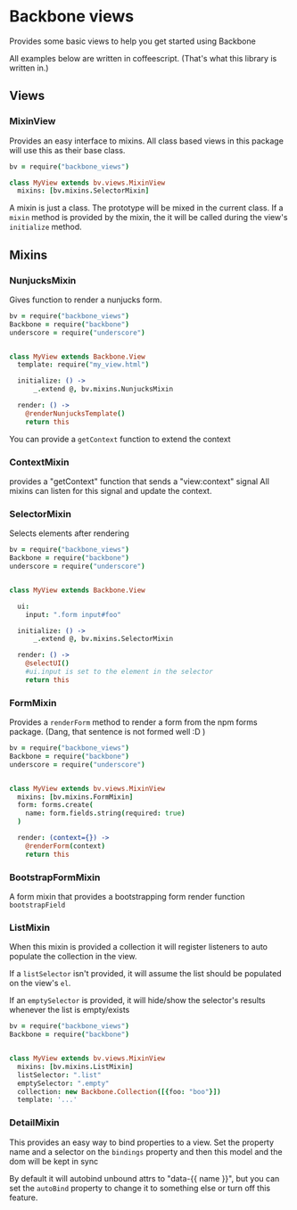 # Backbone views

Provides some basic views to help you get started using Backbone

All examples below are written in coffeescript.
(That's what this library is written in.)

## Views


### MixinView

Provides an easy interface to mixins. All class based views in this package
will use this as their base class.

```coffeescript
bv = require("backbone_views")

class MyView extends bv.views.MixinView
  mixins: [bv.mixins.SelectorMixin]
```

A mixin is just a class. The prototype will be mixed in the current class.
If a `mixin` method is provided by the mixin, the it will be called during
the view's `initialize` method.


## Mixins


### NunjucksMixin

Gives function to render a nunjucks form.

```coffeescript
bv = require("backbone_views")
Backbone = require("backbone")
underscore = require("underscore")


class MyView extends Backbone.View
  template: require("my_view.html")

  initialize: () ->
      _.extend @, bv.mixins.NunjucksMixin

  render: () ->
    @renderNunjucksTemplate()
    return this
```

You can provide a `getContext` function to extend the context


### ContextMixin

provides a "getContext" function that sends a "view:context" signal
All mixins can listen for this signal and update the context.


### SelectorMixin

Selects elements after rendering

```coffeescript
bv = require("backbone_views")
Backbone = require("backbone")
underscore = require("underscore")


class MyView extends Backbone.View

  ui:
    input: ".form input#foo"

  initialize: () ->
      _.extend @, bv.mixins.SelectorMixin

  render: () ->
    @selectUI()
    #ui.input is set to the element in the selector
    return this
```

### FormMixin

Provides a `renderForm` method to render a form from the npm forms package.
(Dang, that sentence is not formed well :D )

```coffeescript
bv = require("backbone_views")
Backbone = require("backbone")
underscore = require("underscore")


class MyView extends bv.views.MixinView
  mixins: [bv.mixins.FormMixin]  
  form: forms.create(
    name: form.fields.string(required: true)
  )

  render: (context={}) ->
    @renderForm(context)
    return this
```

### BootstrapFormMixin

A form mixin that provides a bootstrapping form render function `bootstrapField`


### ListMixin

When this mixin is provided a collection it will register listeners to
auto populate the collection in the view.

If a `listSelector` isn't provided, it will assume the list should be
populated on the view's `el`.

If an `emptySelector` is provided, it will hide/show the selector's results
whenever the list is empty/exists

```coffeescript
bv = require("backbone_views")
Backbone = require("backbone")


class MyView extends bv.views.MixinView
  mixins: [bv.mixins.ListMixin]  
  listSelector: ".list"
  emptySelector: ".empty"
  collection: new Backbone.Collection([{foo: "boo"}])
  template: '...'
```

### DetailMixin

This provides an easy way to bind properties to a view.
Set the property name and a selector on the `bindings` property and then
this model and the dom will be kept in sync

By default it will autobind unbound attrs to "data-{{ name }}", but you
can set the `autoBind` property to change it to something else or turn
off this feature.

